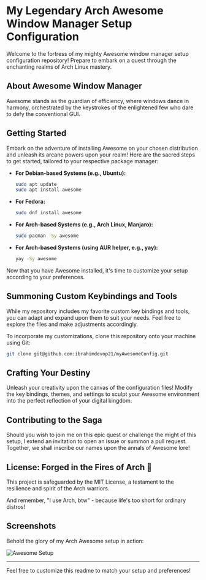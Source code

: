 # My Legendary Arch Awesome Window Manager Setup Configuration

Welcome to the fortress of my mighty Awesome window manager setup configuration repository! Prepare to embark on a quest through the enchanting realms of Arch Linux mastery.

## About Awesome Window Manager

Awesome stands as the guardian of efficiency, where windows dance in harmony, orchestrated by the keystrokes of the enlightened few who dare to defy the conventional GUI.

## Getting Started

Embark on the adventure of installing Awesome on your chosen distribution and unleash its arcane powers upon your realm! Here are the sacred steps to get started, tailored to your respective package manager:

- **For Debian-based Systems (e.g., Ubuntu):**
  ```bash
  sudo apt update
  sudo apt install awesome
  ```

- **For Fedora:**
  ```bash
  sudo dnf install awesome
  ```

- **For Arch-based Systems (e.g., Arch Linux, Manjaro):**
  ```bash
  sudo pacman -Sy awesome
  ```

- **For Arch-based Systems (using AUR helper, e.g., yay):**
  ```bash
  yay -Sy awesome
  ```

Now that you have Awesome installed, it's time to customize your setup according to your preferences.

## Summoning Custom Keybindings and Tools

While my repository includes my favorite custom key bindings and tools, you can adapt and expand upon them to suit your needs. Feel free to explore the files and make adjustments accordingly.

To incorporate my customizations, clone this repository onto your machine using Git:

```bash
git clone git@github.com:ibrahimdevop21/myAwesomeConfig.git
```

## Crafting Your Destiny

Unleash your creativity upon the canvas of the configuration files! Modify the key bindings, themes, and settings to sculpt your Awesome environment into the perfect reflection of your digital kingdom.

## Contributing to the Saga

Should you wish to join me on this epic quest or challenge the might of this setup, I extend an invitation to open an issue or summon a pull request. Together, we shall inscribe our names upon the annals of Awesome lore!

## License: Forged in the Fires of Arch 📜

This project is safeguarded by the MIT License, a testament to the resilience and spirit of the Arch warriors.

And remember, "I use Arch, btw" - because life's too short for ordinary distros!

## Screenshots

Behold the glory of my Arch Awesome setup in action:

![Awesome Setup](link_to_your_screenshot)

---
Feel free to customize this readme to match your setup and preferences!
